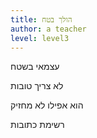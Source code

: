 ```yaml
---
title: הולך בטח
author: a teacher
level: level3
---
```

עצמאי בשטח

לא צריך טובות

הוא אפילו לא מחזיק

רשימת כתובות